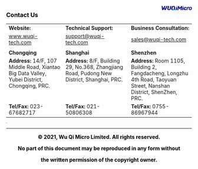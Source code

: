 <img src="logo.png" alt="logo" style="zoom:8%;" align="right"/>











<font size=3 color="black"><b>Contact Us</b></font>



<table frame=void>
    <tr style="border-style:none;">
        <td style="border-style:none;"><b>Website:</b></td>
        <td style="border-style:none;"><b>Technical Support:</b></td>
        <td style="border-style:none;"><b>Business Consultation:</b></td>
    </tr> 
    <tr style="border-style:none;">
        <td style="border-style:none;"><a href="http://www.wuqi-tech.com" >www.wuqi-tech.com</a></td>
        <td style="border-style:none;"><a href="mailto:support@wuqi-tech.com">support@wuqi-tech.com</td>
        <td style="border-style:none;"><a href="mailto:sales@wuqi-tech.com">sales@wuqi-tech.com</td>
    </tr> 
    <tr style="border-style:none;">
        <td style="border-style:none;"></td>
    	<td style="border-style:none;"></td>
    	<td style="border-style:none;"></td>
    </tr>
    <tr style="border-style:none;">
        <td style="border-style:none;"><b>Chongqing     </b></td>
        <td style="border-style:none;"><b>Shanghai     </b></td>
        <td style="border-style:none;"><b>Shenzhen    </b></td>
    </tr>    
    <tr valign="top" style="border-style:none;">
	    <td style="border-style:none;"><b>Address:</b> 14/F, 107 Middle Road, Xiantao Big Data Valley, Yubei District, Chongqing, PRC.</td>
        <td style="border-style:none;"><b>Address:</b> 8/F, Building 29, No.368, Zhangjiang Road, Pudong New District, Shanghai, PRC.</td>
	    <td style="border-style:none;"><b>Address:</b> Room 1105,<br>Building 2, Fangdacheng, Longzhu 4th Road, Taoyuan Street, Nanshan District, ShenZhen, PRC.</td>
	</tr>
    <tr valign="top" style="border-style:none;">
     <td style="border-style:none;"><b>Tel/Fax:</b>  023-67682717 </td>
     <td style="border-style:none;"><b>Tel/Fax:</b>  021-50806308</td>
     <td style="border-style:none;"><b>Tel/Fax:</b> 0755-86967944</td>
    </tr>
</table>




 <hr size="2" color="yellow" width="0%" noshade>

------







<p align="center"><font size=２ color="black"><b>© 2021, Wu Qi Micro Limited. All rights reserved.</b></font></p>

<p align="center"><font size=２ color="black"><b>No part of this document may be reproduced in any form without</b></font></p>

<p align="center"><font size=２ color="black"><b>the written permission of the copyright owner.</b></font></p>

<div style="page-break-after:always" />

